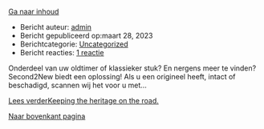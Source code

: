 [Ga naar inhoud](https://second2new.com/#main)

- Bericht auteur: [admin](https://second2new.com/index.php/author/brigittegabel_8tjucv9f/ "Berichten van admin")
- Bericht gepubliceerd op:maart 28, 2023
- Berichtcategorie: [Uncategorized](https://second2new.com/index.php/category/uncategorized/)
- Bericht reacties: [1 reactie](https://second2new.com/index.php/2023/03/28/hello-world/#comments)

Onderdeel van uw oldtimer of klassieker stuk? En nergens meer te vinden? Second2New biedt een oplossing! Als u een origineel heeft, intact of beschadigd, scannen wij het voor u met…

[Lees verderKeeping the heritage on the road.](https://second2new.com/index.php/2023/03/28/hello-world/)

[Naar bovenkant pagina](https://second2new.com/#)